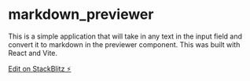 # markdown_previewer
This is a simple application that will take in any text in the input field and convert it to markdown in the previewer component. This was built with React and Vite.


[Edit on StackBlitz ⚡️](https://stackblitz.com/edit/vitejs-vite-m4og66)
